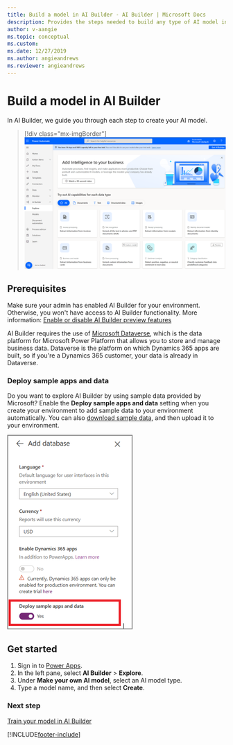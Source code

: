 ```yaml
---
title: Build a model in AI Builder - AI Builder | Microsoft Docs
description: Provides the steps needed to build any type of AI model in AI Builder. This topic will get you started. 
author: v-aangie
ms.topic: conceptual
ms.custom: 
ms.date: 12/27/2019
ms.author: angieandrews
ms.reviewer: angieandrews
---
```


# Build a model in AI Builder

In AI Builder, we guide you through each step to create your AI model.

> [!div class="mx-imgBorder"]
> ![Build a model screen.](media/ai-builder-home.png "Build a model screen")

## Prerequisites

Make sure your admin has enabled AI Builder for your environment. Otherwise, you won't have access to AI Builder functionality. More information: [Enable or disable AI Builder preview features](administer.md#enable-or-disable-ai-builder-preview-features)

AI Builder requires the use of [Microsoft Dataverse](/powerapps/maker/common-data-service/data-platform-intro), which is the data platform for Microsoft Power Platform that allows you to store and manage business data. Dataverse is the platform on which Dynamics 365 apps are built, so if you're a Dynamics 365 customer, your data is already in Dataverse.

### Deploy sample apps and data

Do you want to explore AI Builder by using sample data provided by Microsoft? Enable the **Deploy sample apps and data** setting when you create your environment to add sample data to your environment automatically. You can also [download sample data](samples.md), and then upload it to your environment.

![Deploy samples setting.](media/deploy-samples-setting.png "Deploy samples setting")

## Get started

1. Sign in to [Power Apps](https://make.powerapps.com).
2. In the left pane, select **AI Builder** > **Explore**.
3. Under **Make your own AI model**, select an AI model type.
4. Type a model name, and then select **Create**.

### Next step

[Train your model in AI Builder](train-model.md)


[!INCLUDE[footer-include](includes/footer-banner.md)]

